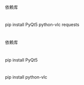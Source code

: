 依赖库

#
pip install PyQt5 python-vlc requests
#


依赖库
#
pip install PyQt5
#
pip install python-vlc
#

